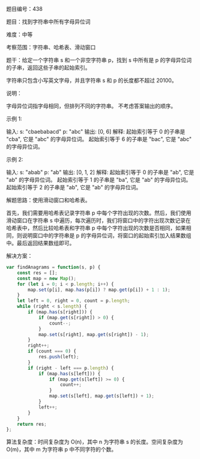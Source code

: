 题目编号：438

题目：找到字符串中所有字母异位词

难度：中等

考察范围：字符串、哈希表、滑动窗口

题干：给定一个字符串 s 和一个非空字符串 p，找到 s 中所有是 p 的字母异位词的子串，返回这些子串的起始索引。

字符串只包含小写英文字母，并且字符串 s 和 p 的长度都不超过 20100。

说明：

字母异位词指字母相同，但排列不同的字符串。
不考虑答案输出的顺序。

示例 1:

输入:
s: "cbaebabacd" p: "abc"
输出:
[0, 6]
解释:
起始索引等于 0 的子串是 "cba", 它是 "abc" 的字母异位词。
起始索引等于 6 的子串是 "bac", 它是 "abc" 的字母异位词。

示例 2:

输入:
s: "abab" p: "ab"
输出:
[0, 1, 2]
解释:
起始索引等于 0 的子串是 "ab", 它是 "ab" 的字母异位词。
起始索引等于 1 的子串是 "ba", 它是 "ab" 的字母异位词。
起始索引等于 2 的子串是 "ab", 它是 "ab" 的字母异位词。

解题思路：使用滑动窗口和哈希表。

首先，我们需要用哈希表记录字符串 p 中每个字符出现的次数。然后，我们使用滑动窗口在字符串 s 中遍历，每次遍历时，我们将窗口中的字符出现次数记录在哈希表中，然后比较哈希表和字符串 p 中每个字符出现的次数是否相同，如果相同，则说明窗口中的字符串是 p 的字母异位词，将窗口的起始索引加入结果数组中。最后返回结果数组即可。

解决方案：

```javascript
var findAnagrams = function(s, p) {
    const res = [];
    const map = new Map();
    for (let i = 0; i < p.length; i++) {
        map.set(p[i], map.has(p[i]) ? map.get(p[i]) + 1 : 1);
    }
    let left = 0, right = 0, count = p.length;
    while (right < s.length) {
        if (map.has(s[right])) {
            if (map.get(s[right]) > 0) {
                count--;
            }
            map.set(s[right], map.get(s[right]) - 1);
        }
        right++;
        if (count === 0) {
            res.push(left);
        }
        if (right - left === p.length) {
            if (map.has(s[left])) {
                if (map.get(s[left]) >= 0) {
                    count++;
                }
                map.set(s[left], map.get(s[left]) + 1);
            }
            left++;
        }
    }
    return res;
};
```

算法复杂度：时间复杂度为 O(n)，其中 n 为字符串 s 的长度。空间复杂度为 O(m)，其中 m 为字符串 p 中不同字符的个数。